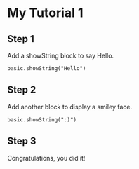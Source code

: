 # My Tutorial 1

## Step 1

Add a showString block to say Hello.

```blocks
basic.showString("Hello")
```

## Step 2

Add another block to display a smiley face.

```blocks
basic.showString(":)")
```

## Step 3

Congratulations, you did it!

<script src="https://makecode.com/gh-pages-embed.js"></script><script>makeCodeRender("{{ site.makecode.home_url }}", "{{ site.github.owner_name }}/{{ site.github.repository_name }}");</script>
